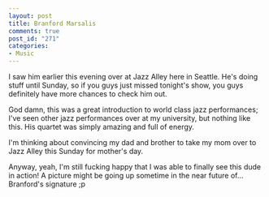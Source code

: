 ```yaml
--- 
layout: post
title: Branford Marsalis
comments: true
post_id: "271"
categories:
- Music
---
```

I saw him earlier this evening over at Jazz Alley here in Seattle.  He's doing stuff until Sunday, so if you guys just missed tonight's show, you guys definitely have more chances to check him out.

God damn, this was a great introduction to world class jazz performances; I've seen other jazz performances over at my university, but nothing like this.  His quartet was simply amazing and full of energy.

I'm thinking about convincing my dad and brother to take my mom over to Jazz Alley this Sunday for mother's day.

Anyway, yeah, I'm still fucking happy that I was able to finally see this dude in action!  A picture might be going up sometime in the near future of... Branford's signature ;p
